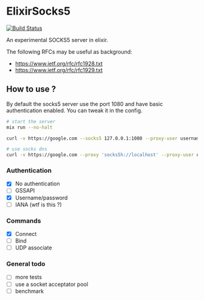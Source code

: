 # ElixirSocks5

[![Build Status](https://travis-ci.org/mrdotb/elixir_sock5.svg?branch=master)](https://travis-ci.org/mrdotb/elixir_sock5)

An experimental SOCKS5 server in elixir.

The following RFCs may be useful as background:
+ https://www.ietf.org/rfc/rfc1928.txt
+ https://www.ietf.org/rfc/rfc1929.txt

## How to use ?
By default the socks5 server use the port 1080 and have basic authentication enabled. You can tweak it in the config.

```bash
# start the server
mix run --no-halt

curl -v https://google.com --socks5 127.0.0.1:1080 --proxy-user username:password

# use socks dns
curl -v https://google.com --proxy 'socks5h://localhost' --proxy-user username:password
```

### Authentication
- [x] No authentication
- [ ] GSSAPI
- [x] Username/password
- [ ] IANA (wtf is this ?)

### Commands
- [x] Connect
- [ ] Bind
- [ ] UDP associate

### General todo
- [ ] more tests
- [ ] use a socket acceptator pool
- [ ] benchmark
